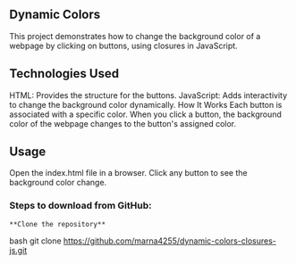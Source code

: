 ## Dynamic Colors

This project demonstrates how to change the background color of a webpage by clicking on buttons, using closures in JavaScript.

## Technologies Used

HTML: Provides the structure for the buttons.
JavaScript: Adds interactivity to change the background color dynamically.
How It Works
Each button is associated with a specific color. When you click a button, the background color of the webpage changes to the button's assigned color.

## Usage

Open the index.html file in a browser.
Click any button to see the background color change.

### **Steps to download from GitHub:**

    **Clone the repository**

bash
git clone https://github.com/marna4255/dynamic-colors-closures-js.git
